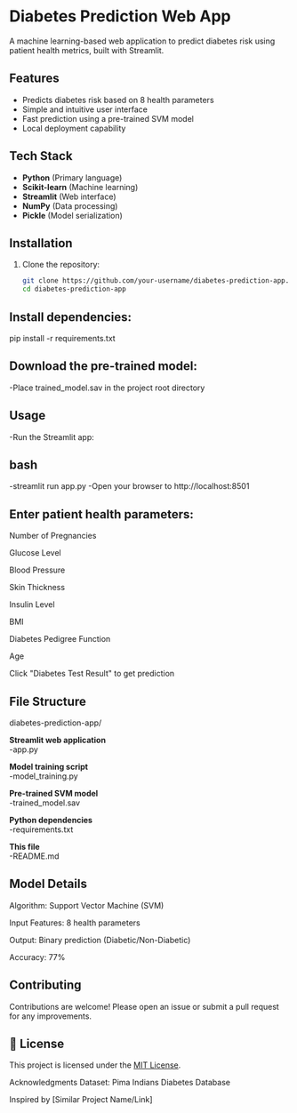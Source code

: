 # Diabetes Prediction Web App

A machine learning-based web application to predict diabetes risk using patient health metrics, built with Streamlit.


## Features

- Predicts diabetes risk based on 8 health parameters
- Simple and intuitive user interface
- Fast prediction using a pre-trained SVM model
- Local deployment capability

## Tech Stack

- **Python** (Primary language)
- **Scikit-learn** (Machine learning)
- **Streamlit** (Web interface)
- **NumPy** (Data processing)
- **Pickle** (Model serialization)

## Installation

1. Clone the repository:
   ```bash
   git clone https://github.com/your-username/diabetes-prediction-app.git
   cd diabetes-prediction-app


## Install dependencies:
   pip install -r requirements.txt


## Download the pre-trained model:

  -Place trained_model.sav in the project root directory

## Usage
-Run the Streamlit app:

## bash
-streamlit run app.py
-Open your browser to http://localhost:8501

## Enter patient health parameters:

Number of Pregnancies

Glucose Level

Blood Pressure

Skin Thickness

Insulin Level

BMI

Diabetes Pedigree Function

Age

Click "Diabetes Test Result" to get prediction

## File Structure

diabetes-prediction-app/

**Streamlit web application**  
-app.py

**Model training script**    
-model_training.py

**Pre-trained SVM model**    
-trained_model.sav

**Python dependencies**      
-requirements.txt 

**This file**                
-README.md          


## Model Details
Algorithm: Support Vector Machine (SVM)

Input Features: 8 health parameters

Output: Binary prediction (Diabetic/Non-Diabetic)

Accuracy: 77% 

## Contributing
Contributions are welcome! Please open an issue or submit a pull request for any improvements.

## 📜 License  
This project is licensed under the [MIT License](LICENSE).

Acknowledgments
Dataset: Pima Indians Diabetes Database

Inspired by [Similar Project Name/Link]

